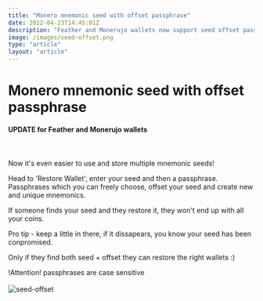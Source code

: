 ```yaml
---
title: "Monero mnemonic seed with offset passphrase"
date: 2022-04-23T14:45:01Z
description: "Feather and Monerujo wallets now support seed offset passphrases"
image: /images/seed-offset.png
type: "article"
layout: "article"
---
```


# Monero mnemonic seed with offset passphrase
#### UPDATE for Feather and Monerujo wallets
\
\
Now it's even easier to use and store multiple mnemonic seeds!

Head to 'Restore Wallet', enter your seed and then a passphrase. Passphrases which you can freely choose, offset your seed and create new and unique mnemonics.

If someone finds your seed and they restore it, they won't end up with all your coins.

Pro tip - keep a little in there, if it dissapears, you know your seed has been conpromised.

Only if they find both seed + offset they can restore the right wallets :)

!Attention! passphrases are case sensitive
\
\
![seed-offset](/images/seed-offset.png)
